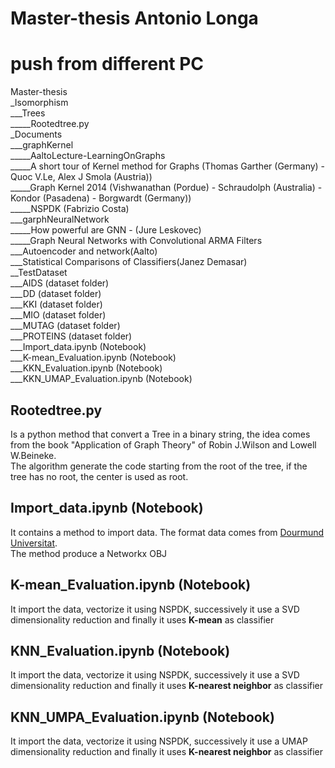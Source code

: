 
# Master-thesis Antonio Longa
# push from different PC

Master-thesis  
_Isomorphism  
___Trees  
_____Rootedtree.py  
_Documents  
___graphKernel  
_____AaltoLecture-LearningOnGraphs  
_____A short tour of Kernel method for Graphs (Thomas Garther (Germany) - Quoc V.Le, Alex J Smola (Austria))  
_____Graph Kernel 2014 (Vishwanathan (Pordue) - Schraudolph (Australia) - Kondor (Pasadena) - Borgwardt (Germany))  
_____NSPDK (Fabrizio Costa)  
___garphNeuralNetwork  
_____How powerful are GNN - (Jure Leskovec)  
_____Graph Neural Networks with Convolutional ARMA Filters  
___Autoencoder and network(Aalto)  
___Statistical Comparisons of Classifiers(Janez Demasar)  
__TestDataset  
___AIDS (dataset folder)  
___DD (dataset folder)  
___KKI (dataset folder)  
___MIO (dataset folder)  
___MUTAG (dataset folder)  
___PROTEINS (dataset folder)  
___Import_data.ipynb (Notebook)  
___K-mean_Evaluation.ipynb (Notebook)  
___KKN_Evaluation.ipynb (Notebook)  
___KKN_UMAP_Evaluation.ipynb (Notebook)
  
  
## Rootedtree.py  
Is a python method that convert a Tree in a binary string, the idea comes from the book "Application of Graph Theory" of  Robin J.Wilson and Lowell W.Beineke.  
The algorithm generate the code starting from the root of the tree, if the tree has no root, the center is used as root.


## Import_data.ipynb (Notebook)
It contains a method to import data. The format data comes from [Dourmund Universitat](https://ls11-www.cs.tu-dortmund.de/staff/morris/graphkerneldatasets).  
The method produce a Networkx OBJ


## K-mean_Evaluation.ipynb (Notebook)  
It import the data, vectorize it using NSPDK, successively it use a SVD dimensionality reduction and finally it uses **K-mean** as classifier


## KNN_Evaluation.ipynb (Notebook)  
It import the data, vectorize it using NSPDK, successively it use a SVD dimensionality reduction and finally it uses **K-nearest neighbor** as classifier


## KNN_UMPA_Evaluation.ipynb (Notebook)  
It import the data, vectorize it using NSPDK, successively it use a UMAP dimensionality reduction and finally it uses **K-nearest neighbor** as classifier

